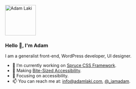 <a href="https://adamlaki.com/">
  <img src="https://adamlaki.com/img/adam-laki-logo.svg" alt="Adam Laki" width="100">
  <br/>
</a>

### Hello 👋, I'm Adam

I am a generalist front-end, WordPress developer, UI designer.

- 🔭 I’m currently working on [Spruce CSS Framework](https://sprucecss.com/).
- 📝 Making [Bite-Sized Accessibility](https://adamlaki.com/bite-sized-accessibility/).
- 🎯 Focusing on accessibility.
- 📫 You can reach me at: [info@adamlaki.com](mailto:info@adamlaki.com), [@_iamadam](https://twitter.com/_iamadam).
